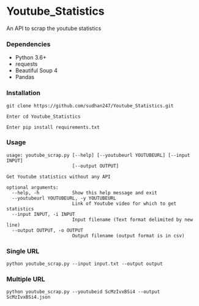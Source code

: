 # Youtube_Statistics
An API to scrap the youtube statistics

### Dependencies
* Python 3.6+
* requests
* Beautiful Soup 4
* Pandas

### Installation

    git clone https://github.com/sudhan247/Youtube_Statistics.git
    
    Enter cd Youtube_Statistics
    
    Enter pip install requirements.txt
    

### Usage
```
usage: youtube_scrap.py [--help] [--youtubeurl YOUTUBEURL] [--input INPUT]
                        [--output OUTPUT]

Get Youtube statistics without any API

optional arguments:
  --help, -h            Show this help message and exit
  --youtubeurl YOUTUBEURL, -y YOUTUBEURL
                        Link of Youtube video for which to get statistics
  --input INPUT, -i INPUT
                        Input filename (Text format delimited by new line)
  --output OUTPUT, -o OUTPUT
                        Output filename (output format is in csv)
```

### Single URL
```
python youtube_scrap.py --input input.txt --output output
```

### Multiple URL
```
python youtube_scrap.py --youtubeid ScMzIvxBSi4 --output ScMzIvxBSi4.json
```
